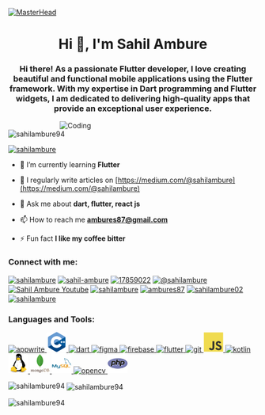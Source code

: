 [![MasterHead](https://cdn-images-1.medium.com/v2/resize:fill:1600:480/gravity:fp:0.5:0.4/1*vkfI4nFNheC5v0p7wzDtGg.gif)](https://github.com/sahilambure94)
<h1 align="center">Hi 👋, I'm Sahil Ambure</h1>
<h3 align="center">Hi there! As a passionate Flutter developer, I love creating beautiful and functional mobile applications using the Flutter framework. With my expertise in Dart programming and Flutter widgets, I am dedicated to delivering high-quality apps that provide an exceptional user experience.</h3>
<img align="right" alt="Coding" width="400" src="https://cdn.discordapp.com/attachments/1018883801822281799/1085092333801963601/89966-development.gif">
<p align="left"> <img src="https://komarev.com/ghpvc/?username=sahilambure94&label=Profile%20views&color=0e75b6&style=flat" alt="sahilambure94" /> </p>

<p align="left"> <a href="https://twitter.com/sahilambure" target="blank"><img src="https://img.shields.io/twitter/follow/sahilambure?logo=twitter&style=for-the-badge" alt="sahilambure" /></a> </p>

- 🌱 I’m currently learning **Flutter**

- 📝 I regularly write articles on [https://medium.com/@sahilambure](https://medium.com/@sahilambure)

- 💬 Ask me about **dart, flutter, react js**

- 📫 How to reach me **ambures87@gmail.com**

- ⚡ Fun fact **I like my coffee bitter**

<h3 align="left">Connect with me:</h3>
<p align="left">
<a href="https://twitter.com/sahilambure" target="blank"><img align="center" src="https://raw.githubusercontent.com/rahuldkjain/github-profile-readme-generator/master/src/images/icons/Social/twitter.svg" alt="sahilambure" height="30" width="40" /></a>
<a href="https://linkedin.com/in/sahil-ambure" target="blank"><img align="center" src="https://raw.githubusercontent.com/rahuldkjain/github-profile-readme-generator/master/src/images/icons/Social/linked-in-alt.svg" alt="sahil-ambure" height="30" width="40" /></a>
<a href="https://stackoverflow.com/users/17859022" target="blank"><img align="center" src="https://raw.githubusercontent.com/rahuldkjain/github-profile-readme-generator/master/src/images/icons/Social/stack-overflow.svg" alt="17859022" height="30" width="40" /></a>
<a href="https://medium.com/@sahilambure" target="blank"><img align="center" src="https://raw.githubusercontent.com/rahuldkjain/github-profile-readme-generator/master/src/images/icons/Social/medium.svg" alt="@sahilambure" height="30" width="40" /></a>
<a href="https://www.youtube.com/channel/UCOeWWu4vBJKp1nslMEeYjCw" target="blank"><img align="center" src="https://raw.githubusercontent.com/rahuldkjain/github-profile-readme-generator/master/src/images/icons/Social/youtube.svg" alt="Sahil Ambure Youtube" height="30" width="40" /></a>
<a href="https://www.codechef.com/users/sahilambure" target="blank"><img align="center" src="https://cdn.jsdelivr.net/npm/simple-icons@3.1.0/icons/codechef.svg" alt="sahilambure" height="30" width="40" /></a>
<a href="https://www.hackerrank.com/ambures87" target="blank"><img align="center" src="https://raw.githubusercontent.com/rahuldkjain/github-profile-readme-generator/master/src/images/icons/Social/hackerrank.svg" alt="ambures87" height="30" width="40" /></a>
<a href="https://codeforces.com/profile/sahilambure02" target="blank"><img align="center" src="https://raw.githubusercontent.com/rahuldkjain/github-profile-readme-generator/master/src/images/icons/Social/codeforces.svg" alt="sahilambure02" height="30" width="40" /></a>
<a href="https://www.leetcode.com/sahilambure" target="blank"><img align="center" src="https://raw.githubusercontent.com/rahuldkjain/github-profile-readme-generator/master/src/images/icons/Social/leet-code.svg" alt="sahilambure" height="30" width="40" /></a>
</p>

<h3 align="left">Languages and Tools:</h3>
<p align="left"> <a href="https://appwrite.io" target="_blank" rel="noreferrer"> <img src="https://www.vectorlogo.zone/logos/appwriteio/appwriteio-icon.svg" alt="appwrite" width="40" height="40"/> </a> <a href="https://www.w3schools.com/cpp/" target="_blank" rel="noreferrer"> <img src="https://raw.githubusercontent.com/devicons/devicon/master/icons/cplusplus/cplusplus-original.svg" alt="cplusplus" width="40" height="40"/> </a> <a href="https://dart.dev" target="_blank" rel="noreferrer"> <img src="https://www.vectorlogo.zone/logos/dartlang/dartlang-icon.svg" alt="dart" width="40" height="40"/> </a> <a href="https://www.figma.com/" target="_blank" rel="noreferrer"> <img src="https://www.vectorlogo.zone/logos/figma/figma-icon.svg" alt="figma" width="40" height="40"/> </a> <a href="https://firebase.google.com/" target="_blank" rel="noreferrer"> <img src="https://www.vectorlogo.zone/logos/firebase/firebase-icon.svg" alt="firebase" width="40" height="40"/> </a> <a href="https://flutter.dev" target="_blank" rel="noreferrer"> <img src="https://www.vectorlogo.zone/logos/flutterio/flutterio-icon.svg" alt="flutter" width="40" height="40"/> </a> <a href="https://git-scm.com/" target="_blank" rel="noreferrer"> <img src="https://www.vectorlogo.zone/logos/git-scm/git-scm-icon.svg" alt="git" width="40" height="40"/> </a> <a href="https://developer.mozilla.org/en-US/docs/Web/JavaScript" target="_blank" rel="noreferrer"> <img src="https://raw.githubusercontent.com/devicons/devicon/master/icons/javascript/javascript-original.svg" alt="javascript" width="40" height="40"/> </a> <a href="https://kotlinlang.org" target="_blank" rel="noreferrer"> <img src="https://www.vectorlogo.zone/logos/kotlinlang/kotlinlang-icon.svg" alt="kotlin" width="40" height="40"/> </a> <a href="https://www.linux.org/" target="_blank" rel="noreferrer"> <img src="https://raw.githubusercontent.com/devicons/devicon/master/icons/linux/linux-original.svg" alt="linux" width="40" height="40"/> </a> <a href="https://www.mongodb.com/" target="_blank" rel="noreferrer"> <img src="https://raw.githubusercontent.com/devicons/devicon/master/icons/mongodb/mongodb-original-wordmark.svg" alt="mongodb" width="40" height="40"/> </a> <a href="https://www.mysql.com/" target="_blank" rel="noreferrer"> <img src="https://raw.githubusercontent.com/devicons/devicon/master/icons/mysql/mysql-original-wordmark.svg" alt="mysql" width="40" height="40"/> </a> <a href="https://opencv.org/" target="_blank" rel="noreferrer"> <img src="https://www.vectorlogo.zone/logos/opencv/opencv-icon.svg" alt="opencv" width="40" height="40"/> </a> <a href="https://www.php.net" target="_blank" rel="noreferrer"> <img src="https://raw.githubusercontent.com/devicons/devicon/master/icons/php/php-original.svg" alt="php" width="40" height="40"/> </a> </p>

<p><img align="left" src="https://github-readme-stats.vercel.app/api/top-langs?username=sahilambure94&show_icons=true&locale=en&layout=compact" alt="sahilambure94" /></p>

<p>&nbsp;<img align="center" src="https://github-readme-stats.vercel.app/api?username=sahilambure94&show_icons=true&locale=en" alt="sahilambure94" /></p>

<p><img align="center" src="https://github-readme-streak-stats.herokuapp.com/?user=sahilambure94&" alt="sahilambure94" /></p>
